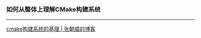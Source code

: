 ### 如何从整体上理解CMake构建系统
---

[cmake构建系统的基理 | 张朝威的博客](http://feelkill.github.io/2021/01/24/cmake-build-systems.html)

